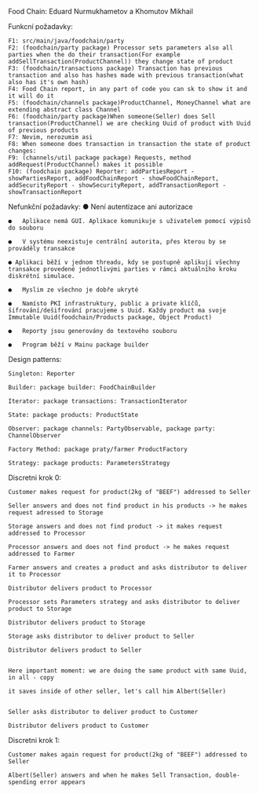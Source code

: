 Food Chain: Eduard Nurmukhametov a Khomutov Mikhail

Funkcní požadavky:

    F1: src/main/java/foodchain/party
    F2: (foodchain/party package) Processor sets parameters also all parties when the do their transaction(For example addSellTransaction(ProductChannel)) they change state of product
    F3: (foodchain/transactions package) Transaction has previous transaction and also has hashes made with previous transaction(what also has it's own hash)
    F4: Food Chain report, in any part of code you can sk to show it and it will do it
    F5: (foodchain/channels package)ProductChannel, MoneyChannel what are extending abstract class Channel
    F6: (foodchain/party package)When someone(Seller) does Sell transaction(ProductChannel) we are checking Uuid of product with Uuid of previous products
    F7: Nevim, nerozumim asi
    F8: When someone does transaction in transaction the state of product changes:
    F9: (channels/util package package) Requests, method addRequest(ProductChannel) makes it possible
    F10: (foodchain package) Reporter: addPartiesReport - showPartiesReport, addFoodChainReport - showFoodChainReport, addSecurityReport - showSecurityReport, addTransactionReport - showTransactionReport

Nefunkční požadavky:
    ●   Není autentizace ani autorizace

    ●	Aplikace nemá GUI. Aplikace komunikuje s uživatelem pomocí výpisů do souboru

    ●	V systému neexistuje centrální autorita, přes kterou by se prováděly transakce

    ● Aplikaci běží v jednom threadu, kdy se postupně aplikují všechny transakce provedené jednotlivými parties v rámci aktuálního kroku diskrétní simulace.

    ●	Myslim ze všechno je dobře ukryté

    ●	Namísto PKI infrastruktury, public a private klíčů, šifrování/dešifrování pracujeme s Uuid. Každy product ma svoje Immutable Uuid(foodchain/Products package, Object Product)

    ●	Reporty jsou generovány do textového souboru
    
    ●	Program běží v Mainu package builder



Design patterns:
    
    Singleton: Reporter
    
    Builder: package builder: FoodChainBuilder

    Iterator: package transactions: TransactionIterator

    State: package products: ProductState

    Observer: package channels: PartyObservable, package party: ChannelObserver

    Factory Method: package praty/farmer ProductFactory

    Strategy: package products: ParametersStrategy
    

Discretni krok 0:      

    Customer makes request for product(2kg of "BEEF") addressed to Seller

    Seller answers and does not find product in his products -> he makes request adressed to Storage

    Storage answers and does not find product -> it makes request addressed to Processor

    Processor answers and does not find product -> he makes request addressed to Farmer

    Farmer answers and creates a product and asks distributor to deliver it to Processor

    Distributor delivers product to Processor

    Processor sets Parameters strategy and asks distributor to deliver product to Storage

    Distributor delivers product to Storage

    Storage asks distributor to deliver product to Seller

    Distributor delivers product to Seller


    Here important moment: we are doing the same product with same Uuid, in all - copy

    it saves inside of other seller, let's call him Albert(Seller)


    Seller asks distributor to deliver product to Customer

    Distributor delivers product to Customer

Discretni krok 1:

    Customer makes again request for product(2kg of "BEEF") addressed to Seller

    Albert(Seller) answers and when he makes Sell Transaction, double-spending error appears

